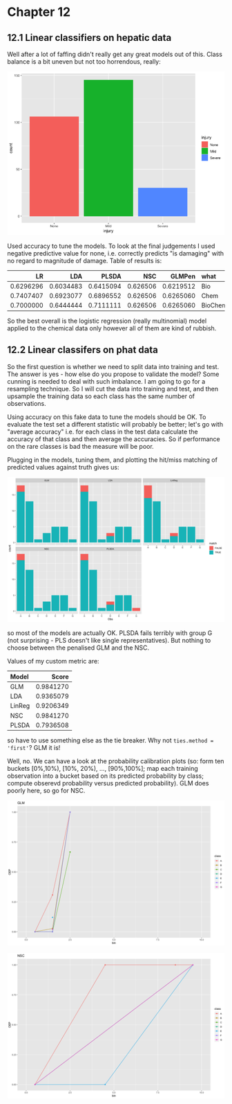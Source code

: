 # Chapter 12

## 12.1 Linear classifiers on hepatic data

Well after a lot of faffing didn't really get any great models out of this. Class balance is a bit uneven but not too horrendous, really: 

![class](12.1/histo-plot.png)

Used accuracy to tune the models. To look at the final judgements I used negative predictive value for none, i.e. correctly predicts "is damaging" with no regard to magnitude of damage. Table of results is: 

|        LR|       LDA|     PLSDA|      NSC|    GLMPen|what    |
|---------:|---------:|---------:|--------:|---------:|:-------|
| 0.6296296| 0.6034483| 0.6415094| 0.626506| 0.6219512|Bio     |
| 0.7407407| 0.6923077| 0.6896552| 0.626506| 0.6265060|Chem    |
| 0.7000000| 0.6444444| 0.7111111| 0.626506| 0.6265060|BioChem |

So the best overall is the logistic regression (really multinomial) model applied to the chemical data only however all of them are kind of rubbish. 

## 12.2 Linear classifers on phat data

So the first question is whether we need to split data into training and test. The answer is yes - how else do you propose to validate the model? Some cunning is needed to deal with such imbalance. I am going to go for a resampling technique. So I will cut the data into training and test, and then upsample the training data so each class has the same number of observations. 

Using accuracy on this fake data to tune the models should be OK. To evaluate the test set a different statistic will probably be better; let's go with "average accuracy" i.e. for each class in the test data calculate the accuracy of that class and then average the accuracies. So if performance on the rare classes is bad the measure will be poor. 

Plugging in the models, tuning them, and plotting the hit/miss matching of predicted values against truth gives us:

![class](12.2/oil_fit_plot.png)

so most of the models are actually OK. PLSDA fails terribly with group G (not surprising - PLS doesn't like single representatives). But nothing to choose between the penalised GLM and the NSC. 

Values of my custom metric are:

|Model  |     Score|
|:------|---------:|
|GLM    | 0.9841270|
|LDA    | 0.9365079|
|LinReg | 0.9206349|
|NSC    | 0.9841270|
|PLSDA  | 0.7936508|

so have to use something else as the tie breaker. Why not `ties.method = 'first'`? GLM it is!

Well, no. We can have a look at the probability calibration plots (so: form ten buckets [0%,10%), [10%, 20%), ..., [90%,100%]; map each training observation into a bucket based on its predicted probability by class; compute obserevd probability versus predicted probability). GLM does poorly here, so go for NSC. 

![class](12.2/glm_probs.png)

![class](12.2/nsc_probs.png)
